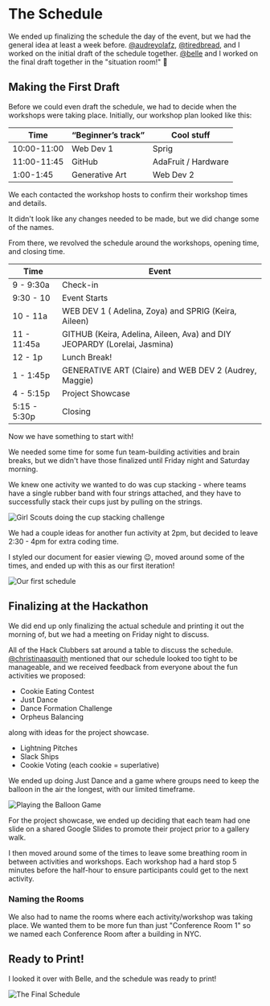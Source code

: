 # The Schedule
We ended up finalizing the schedule the day of the event, but we had the general idea at least a week before. [@audreyolafz](https://github.com/audreyolafz), [@tiredbread](https://github.com/tiredbread), and I worked on the initial draft of the schedule together. [@belle](https://github.com/bellesea) and I worked on the final draft together in the "situation room!" 🤪

## Making the First Draft
Before we could even draft the schedule, we had to decide when the workshops were taking place. Initially, our workshop plan looked like this: 

| Time        | “Beginner’s track” | Cool stuff           |
|-------------|--------------------|----------------------|
| 10:00-11:00 | Web Dev 1          | Sprig                |
| 11:00-11:45 | GitHub             | AdaFruit / Hardware  |
| 1:00-1:45   | Generative Art     | Web Dev 2            |

We each contacted the workshop hosts to confirm their workshop times and details. 

It didn't look like any changes needed to be made, but we did change some of the names. 

From there, we revolved the schedule around the workshops, opening time, and closing time.

| Time         | Event                                                                    |
|--------------|--------------------------------------------------------------------------|
| 9 -  9:30a   | Check-in                                                                 |
| 9:30 - 10    | Event Starts                                                             |
| 10 - 11a     | WEB DEV 1 ( Adelina, Zoya) and SPRIG (Keira, Aileen)                     |
| 11 - 11:45a  | GITHUB (Keira, Adelina, Aileen, Ava) and DIY JEOPARDY (Lorelai, Jasmina) |
| 12 - 1p      | Lunch Break!                                                             |
| 1 - 1:45p    | GENERATIVE ART (Claire) and WEB DEV 2 (Audrey, Maggie)                   |
| 4 - 5:15p    | Project Showcase                                                         |
| 5:15 - 5:30p | Closing                                                                  |

Now we have something to start with!

We needed some time for some fun team-building activities and brain breaks, but we didn't have those finalized until Friday night and Saturday morning.

We knew one activity we wanted to do was cup stacking - where teams have a single rubber band with four strings attached, and they have to successfully stack their cups just by pulling on the strings.

![Girl Scouts doing the cup stacking challenge](https://cloud-i0f6mdoba-hack-club-bot.vercel.app/0img_0156.jpg)

We had a couple ideas for another fun activity at 2pm, but decided to leave 2:30 - 4pm for extra coding time.

I styled our document for easier viewing 😉, moved around some of the times, and ended up with this as our first iteration!

![Our first schedule](https://cloud-3cl7w0vgc-hack-club-bot.vercel.app/0image.png)

## Finalizing at the Hackathon
We did end up only finalizing the actual schedule and printing it out the morning of, but we had a meeting on Friday night to discuss.

All of the Hack Clubbers sat around a table to discuss the schedule. [@christinaasquith](https://github.com/christinaasquith) mentioned that our schedule looked too tight to be manageable, and we received feedback from everyone about the fun activities we proposed:

- Cookie Eating Contest
- Just Dance
- Dance Formation Challenge
- Orpheus Balancing

along with ideas for the project showcase.

- Lightning Pitches
- Slack Ships
- Cookie Voting (each cookie = superlative)

We ended up doing Just Dance and a game where groups need to keep the balloon in the air the longest, with our limited timeframe.

![Playing the Balloon Game](https://cloud-dgbu4n7qx-hack-club-bot.vercel.app/0img_7834.jpg)

For the project showcase, we ended up deciding that each team had one slide on a shared Google Slides to promote their project prior to a gallery walk.

I then moved around some of the times to leave some breathing room in between activities and workshops. Each workshop had a hard stop 5 minutes before the half-hour to ensure participants could get to the next activity.

### Naming the Rooms
We also had to name the rooms where each activity/workshop was taking place. We wanted them to be more fun than just "Conference Room 1" so we named each Conference Room after a building in NYC. 


## Ready to Print!

I looked it over with Belle, and the schedule was ready to print!

![The Final Schedule](https://cloud-35b78mk2k-hack-club-bot.vercel.app/0image.png)

